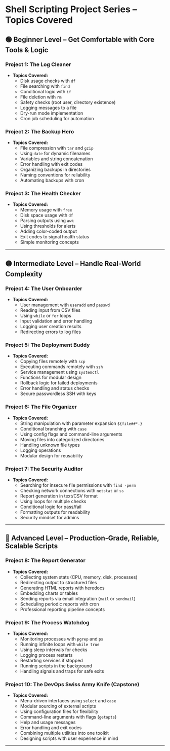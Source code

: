 # Shell Scripting Project Series – Topics Covered

## 🟢 Beginner Level – Get Comfortable with Core Tools & Logic

### Project 1: The Log Cleaner
- **Topics Covered:**
  - Disk usage checks with `df`
  - File searching with `find`
  - Conditional logic with `if`
  - File deletion with `rm`
  - Safety checks (root user, directory existence)
  - Logging messages to a file
  - Dry-run mode implementation
  - Cron job scheduling for automation

### Project 2: The Backup Hero
- **Topics Covered:**
  - File compression with `tar` and `gzip`
  - Using `date` for dynamic filenames
  - Variables and string concatenation
  - Error handling with exit codes
  - Organizing backups in directories
  - Naming conventions for reliability
  - Automating backups with cron

### Project 3: The Health Checker
- **Topics Covered:**
  - Memory usage with `free`
  - Disk space usage with `df`
  - Parsing outputs using `awk`
  - Using thresholds for alerts
  - Adding color-coded output
  - Exit codes to signal health status
  - Simple monitoring concepts

---

## 🟡 Intermediate Level – Handle Real-World Complexity

### Project 4: The User Onboarder
- **Topics Covered:**
  - User management with `useradd` and `passwd`
  - Reading input from CSV files
  - Using `while` or `for` loops
  - Input validation and error handling
  - Logging user creation results
  - Redirecting errors to log files

### Project 5: The Deployment Buddy
- **Topics Covered:**
  - Copying files remotely with `scp`
  - Executing commands remotely with `ssh`
  - Service management using `systemctl`
  - Functions for modular design
  - Rollback logic for failed deployments
  - Error handling and status checks
  - Secure passwordless SSH with keys

### Project 6: The File Organizer
- **Topics Covered:**
  - String manipulation with parameter expansion `${file##*.}`
  - Conditional branching with `case`
  - Using config flags and command-line arguments
  - Moving files into categorized directories
  - Handling unknown file types
  - Logging operations
  - Modular design for reusability

### Project 7: The Security Auditor
- **Topics Covered:**
  - Searching for insecure file permissions with `find -perm`
  - Checking network connections with `netstat` or `ss`
  - Report generation in text/CSV format
  - Using loops for multiple checks
  - Conditional logic for pass/fail
  - Formatting outputs for readability
  - Security mindset for admins

---

## 🔴 Advanced Level – Production-Grade, Reliable, Scalable Scripts

### Project 8: The Report Generator
- **Topics Covered:**
  - Collecting system stats (CPU, memory, disk, processes)
  - Redirecting output to structured files
  - Generating HTML reports with heredocs
  - Embedding charts or tables
  - Sending reports via email integration (`mail` or `sendmail`)
  - Scheduling periodic reports with cron
  - Professional reporting pipeline concepts

### Project 9: The Process Watchdog
- **Topics Covered:**
  - Monitoring processes with `pgrep` and `ps`
  - Running infinite loops with `while true`
  - Using sleep intervals for checks
  - Logging process restarts
  - Restarting services if stopped
  - Running scripts in the background
  - Handling signals and traps for safe exits

### Project 10: The DevOps Swiss Army Knife (Capstone)
- **Topics Covered:**
  - Menu-driven interfaces using `select` and `case`
  - Modular sourcing of external scripts
  - Using configuration files for flexibility
  - Command-line arguments with flags (`getopts`)
  - Help and usage messages
  - Error handling and exit codes
  - Combining multiple utilities into one toolkit
  - Designing scripts with user experience in mind

---
